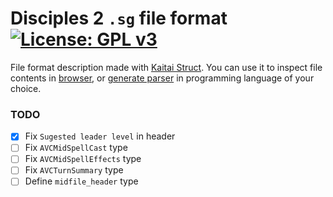# Disciples 2 ```.sg``` file format [![License: GPL v3](https://img.shields.io/badge/License-GPL%20v3-blue.svg)](https://www.gnu.org/licenses/gpl-3.0)
File format description made with [Kaitai Struct](http://kaitai.io/).
You can use it to inspect file contents in [browser](https://ide.kaitai.io/), or [generate parser](https://github.com/kaitai-io/kaitai_struct_compiler) in programming language of your choice.

### TODO
- [x] Fix `Sugested leader level` in header
- [ ] Fix `AVCMidSpellCast` type
- [ ] Fix `AVCMidSpellEffects` type
- [ ] Fix `AVCTurnSummary` type
- [ ] Define `midfile_header` type
